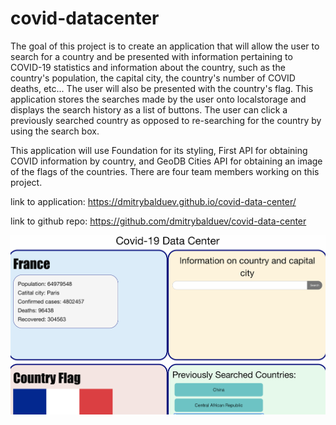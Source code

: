 # covid-datacenter

The goal of this project is to create an application that will allow the user to search for a country and be presented with information pertaining to COVID-19 statistics and information about the country, such as the country's population, the capital city, the country's number of COVID deaths, etc... The user will also be presented with the country's flag. This application stores the searches made by the user onto localstorage and displays the search history as a list of buttons. The user can click a previously searched country as opposed to re-searching for the country by using the search box. 

This application will use Foundation for its styling, First API for obtaining COVID information by country, and GeoDB Cities API for obtaining an image of the flags of the countries. There are four team members working on this project. 

link to application:
https://dmitrybalduev.github.io/covid-data-center/

link to github repo:
https://github.com/dmitrybalduev/covid-data-center

![alt text](screenshot.png)
